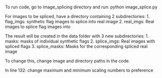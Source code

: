 To run code, go to image_splicing directory and run: python image_splice.py

For images to be spliced, have a directory containing 2 subdirectories:
        1. flag_imgs: synthetic flag images to splice into real image
        2. real_imgs: Real images to splice flag images into

The result will be created in the data folder with 3 new subdirectories:
        1. masks: masks of individual synthetic flags
        2. splice_imgs: Real images with spliced flags
        3. splice_masks: Masks for the corresponding spliced real image

To change this, change image and directory paths in the code.

In line 132: change maximum and minimum scaling numbers to preference
